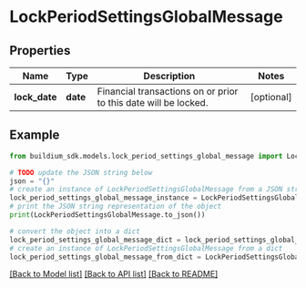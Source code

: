 # LockPeriodSettingsGlobalMessage


## Properties

Name | Type | Description | Notes
------------ | ------------- | ------------- | -------------
**lock_date** | **date** | Financial transactions on or prior to this date will be locked. | [optional] 

## Example

```python
from buildium_sdk.models.lock_period_settings_global_message import LockPeriodSettingsGlobalMessage

# TODO update the JSON string below
json = "{}"
# create an instance of LockPeriodSettingsGlobalMessage from a JSON string
lock_period_settings_global_message_instance = LockPeriodSettingsGlobalMessage.from_json(json)
# print the JSON string representation of the object
print(LockPeriodSettingsGlobalMessage.to_json())

# convert the object into a dict
lock_period_settings_global_message_dict = lock_period_settings_global_message_instance.to_dict()
# create an instance of LockPeriodSettingsGlobalMessage from a dict
lock_period_settings_global_message_from_dict = LockPeriodSettingsGlobalMessage.from_dict(lock_period_settings_global_message_dict)
```
[[Back to Model list]](../README.md#documentation-for-models) [[Back to API list]](../README.md#documentation-for-api-endpoints) [[Back to README]](../README.md)


